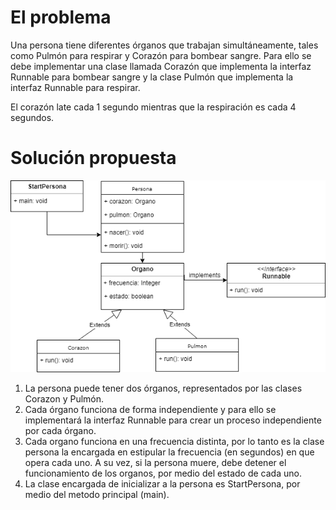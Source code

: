 # El problema
Una persona tiene diferentes órganos que trabajan simultáneamente, tales como Pulmón para respirar y Corazón para bombear sangre. Para ello se debe implementar una clase llamada Corazón que implementa la interfaz Runnable para bombear sangre y la clase Pulmón que implementa la interfaz Runnable para respirar.

El corazón late cada 1 segundo mientras que la respiración es cada 4 segundos.

# Solución propuesta

![Diagrama de clase - Persona](https://github.com/lbgutierrez/curso-jee-julio/blob/master/documentacion/ejercicios-resueltos/sesion-3/DC-Persona-Thread.png?raw=true)

  1. La persona puede tener dos órganos, representados por las clases Corazon y Pulmón.
  2. Cada órgano funciona de forma independiente y para ello se implementará la interfaz Runnable para crear un proceso independiente por cada órgano.
  3. Cada organo funciona en una frecuencia distinta, por lo tanto es la clase persona la encargada en estipular la frecuencia (en segundos) en que opera cada uno. A su vez, si la persona muere, debe detener el funcionamiento de los organos, por medio del estado de cada uno.
  4. La clase encargada de inicializar a la persona es StartPersona, por medio del metodo principal (main).
